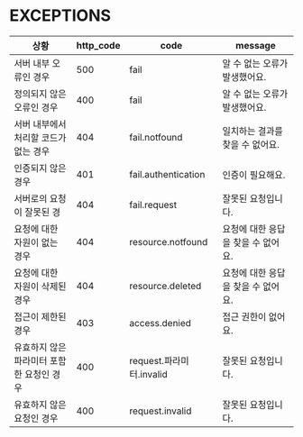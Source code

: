 # EXCEPTIONS

| 상황                      | http_code | code                 | message              |
|-------------------------|-----------|----------------------|----------------------|
| 서버 내부 오류인 경우            | 500       | fail                 | 알 수 없는 오류가 발생했어요.    |
| 정의되지 않은 오류인 경우          | 400       | fail                 | 알 수 없는 오류가 발생했어요.    |
| 서버 내부에서 처리할 코드가 없는 경우   | 404       | fail.notfound        | 일치하는 결과를 찾을 수 없어요.   |
| 인증되지 않은 경우              | 401       | fail.authentication  | 인증이 필요해요.            |
| 서버로의 요청이 잘못된 경          | 404       | fail.request         | 잘못된 요청입니다.           |
| 요청에 대한 자원이 없는 경우        | 404       | resource.notfound    | 요청에 대한 응답을 찾을 수 없어요. |
| 요청에 대한 자원이 삭제된 경우       | 404       | resource.deleted     | 요청에 대한 응답을 찾을 수 없어요. |
| 접근이 제한된 경우              | 403       | access.denied        | 접근 권한이 없어요.          |
| 유효하지 않은 파라미터 포함한 요청인 경우 | 400       | request.파라미터.invalid | 잘못된 요청입니다.           |
| 유효하지 않은 요청인 경우          | 400       | request.invalid      | 잘못된 요청입니다.           |
